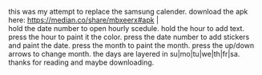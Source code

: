 this was my attempt to replace the samsung calender. download the apk here:  https://median.co/share/mbxeerx#apk  |   
hold the date number to open hourly scedule. hold the hour to add text. press the hour to paint it the color. press the date number to add stickers and paint the date. press the month to paint the month. press the up/down arrows to change month. the days are layered in su|mo|tu|we|th|fr|sa. thanks for reading and maybe downloading.
